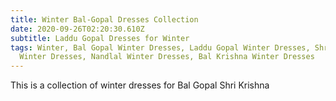 ```yaml
---
title: Winter Bal-Gopal Dresses Collection
date: 2020-09-26T02:20:30.610Z
subtitle: Laddu Gopal Dresses for Winter
tags: Winter, Bal Gopal Winter Dresses, Laddu Gopal Winter Dresses, Shri Krishna
  Winter Dresses, Nandlal Winter Dresses, Bal Krishna Winter Dresses
---
```

This is a collection of winter dresses for Bal Gopal Shri Krishna